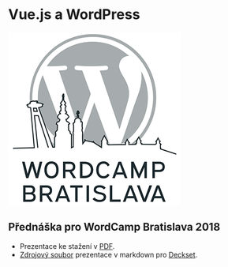 # Vue.js a WordPress

![](media/wcba_small.png)

## Přednáška pro WordCamp Bratislava 2018

- Prezentace ke stažení v [PDF](prezentace.pdf).
- [Zdrojový soubor](prezentace.md) prezentace v markdown pro [Deckset](https://www.decksetapp.com).
